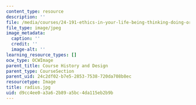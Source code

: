 ```yaml
---
content_type: resource
description: ''
file: /media/courses/24-191-ethics-in-your-life-being-thinking-doing-or-not-spring-2015/d9cc4ee0a3a62b89a5bc4da115eb2b9b_radius.jpg
file_type: image/jpeg
image_metadata:
  caption: ''
  credit: ''
  image-alt: ''
learning_resource_types: []
ocw_type: OCWImage
parent_title: Course History and Design
parent_type: CourseSection
parent_uid: 24c2df02-b7e5-2853-7538-720da708b8ec
resourcetype: Image
title: radius.jpg
uid: d9cc4ee0-a3a6-2b89-a5bc-4da115eb2b9b
---
```

